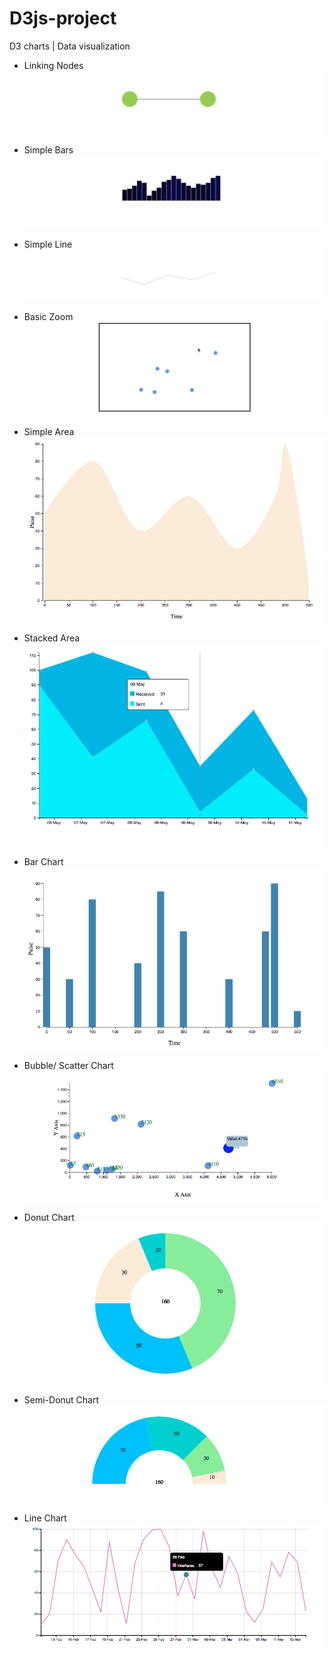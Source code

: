 # D3js-project
D3 charts | Data visualization
* Linking Nodes
![Linking Nodes](/chart-Images/link.png?raw=true "Linking Nodes")

* Simple Bars
![Simple Bars](/chart-Images/simple-bar.png?raw=true "Simple Bars")

* Simple Line
![Simple Line](/chart-Images/simple-line.png?raw=true "Simple Line")

* Basic Zoom 
![Zoom](/chart-Images/zoom-bubble.gif?raw=true "Basic Zoom")

* Simple Area
![Simple Area](/chart-Images/area.png?raw=true "Simple Area")

* Stacked Area
![Simple Area](/chart-Images/stacked-area.png?raw=true "Stacked Area")

* Bar Chart
![Bar Chart](/chart-Images/bar.png?raw=true "Bar Chart")

* Bubble/ Scatter Chart
![Scatter Chart](/chart-Images/bubble.png?raw=true "Bubble/ Scatter Chart")

* Donut Chart
![Donut Chart](/chart-Images/donut.png?raw=true "Donut Chart")

* Semi-Donut Chart
![Semi-Donut Chart](/chart-Images/semi-donut.png?raw=true "Semi-Donut Chart")

* Line Chart
![Line Chart](/chart-Images/line-chart.png?raw=true "Line Chart")
